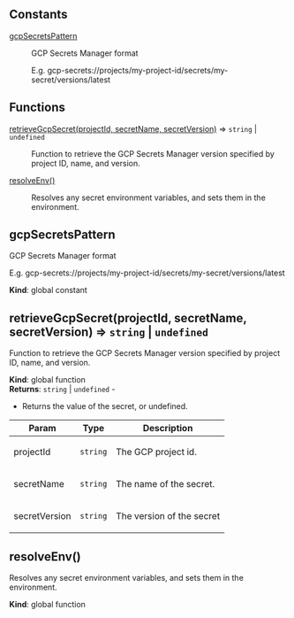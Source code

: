 ## Constants

<dl>
<dt><a href="#gcpSecretsPattern">gcpSecretsPattern</a></dt>
<dd><p>GCP Secrets Manager format</p>
<p>E.g. gcp-secrets://projects/my-project-id/secrets/my-secret/versions/latest</p></dd>
</dl>

## Functions

<dl>
<dt><a href="#retrieveGcpSecret">retrieveGcpSecret(projectId, secretName, secretVersion)</a> ⇒ <code>string</code> | <code>undefined</code></dt>
<dd><p>Function to retrieve the GCP Secrets Manager version specified by project ID, name, and version.</p></dd>
<dt><a href="#resolveEnv">resolveEnv()</a></dt>
<dd><p>Resolves any secret environment variables, and sets them in the environment.</p></dd>
</dl>

<a name="gcpSecretsPattern"></a>

## gcpSecretsPattern
<p>GCP Secrets Manager format</p>
<p>E.g. gcp-secrets://projects/my-project-id/secrets/my-secret/versions/latest</p>

**Kind**: global constant  
<a name="retrieveGcpSecret"></a>

## retrieveGcpSecret(projectId, secretName, secretVersion) ⇒ <code>string</code> \| <code>undefined</code>
<p>Function to retrieve the GCP Secrets Manager version specified by project ID, name, and version.</p>

**Kind**: global function  
**Returns**: <code>string</code> \| <code>undefined</code> - <ul>
<li>Returns the value of the secret, or undefined.</li>
</ul>  

| Param | Type | Description |
| --- | --- | --- |
| projectId | <code>string</code> | <p>The GCP project id.</p> |
| secretName | <code>string</code> | <p>The name of the secret.</p> |
| secretVersion | <code>string</code> | <p>The version of the secret</p> |

<a name="resolveEnv"></a>

## resolveEnv()
<p>Resolves any secret environment variables, and sets them in the environment.</p>

**Kind**: global function  
